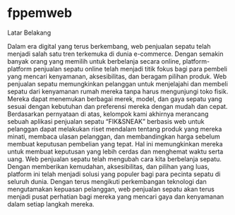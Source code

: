 # fppemweb
Latar Belakang 

Dalam era digital yang terus berkembang, web penjualan sepatu telah menjadi salah satu tren terkemuka di dunia e-commerce. Dengan semakin banyak orang yang memilih untuk berbelanja secara online, platform-platform penjualan sepatu online telah menjadi titik fokus bagi para pembeli yang mencari kenyamanan, aksesibilitas, dan beragam pilihan produk. Web penjualan sepatu memungkinkan pelanggan untuk menjelajahi dan membeli sepatu dari kenyamanan rumah mereka tanpa harus mengunjungi toko fisik. Mereka dapat menemukan berbagai merek, model, dan gaya sepatu yang sesuai dengan kebutuhan dan preferensi mereka dengan mudah dan cepat.
	Berdasarkan pernyataan di atas, kelompok kami akhirnya merancang sebuah aplikasi penjualan sepatu “FIK&SNEAK” berbasis web untuk pelanggan dapat melakukan riset mendalam tentang produk yang mereka minati, membaca ulasan pelanggan, dan membandingkan harga sebelum membuat keputusan pembelian yang tepat. Hal ini memungkinkan mereka untuk membuat keputusan yang lebih cerdas dan menghemat waktu serta uang.
	Web penjualan sepatu telah mengubah cara kita berbelanja sepatu. Dengan memberikan kemudahan, aksesibilitas, dan pilihan yang luas, platform ini telah menjadi solusi yang populer bagi para pecinta sepatu di seluruh dunia. Dengan terus mengikuti perkembangan teknologi dan mengutamakan kepuasan pelanggan, web penjualan sepatu akan terus menjadi pusat perhatian bagi mereka yang mencari gaya dan kenyamanan dalam setiap langkah mereka.
  
